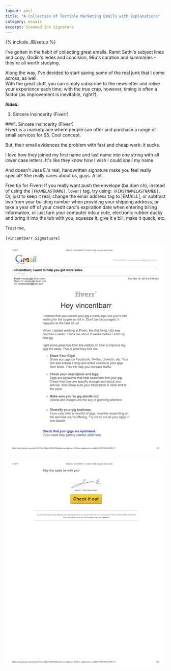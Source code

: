 ```yaml
---
layout: post
title: "A Collection of Terrible Marketing Emails with Explanations"
category: essais
excerpt: Scanned Ink Signature
---
```

{% include JB/setup %}

I've gotten in the habit of collecting great emails. Ramit Sethi's subject lines and copy, Godin's ledes and concision, 99u's curation and summaries - they're all worth studying.  

Along the way, I've decided to start saving some of the real junk that I come across, as well.  
With the great stuff, you can simply subscribe to the newsletter and relive your experience each time; with the true crap, however, timing is often a factor (as improvement is inevitable, right?). 

**_Index:_**  

1. Sincere Insincerity (Fiverr)  

###1. Sincere insincerity (Fiverr)  
Fiverr is a marketplace where people can offer and purchase a range of small services for $5. Cool concept.  

But, their email evidences the problem with fast and cheap work: it sucks.  

I love how they joined my first name and last name into one string with all lower case letters. It's like they know how I wish I could spell my name.

And doesn't Jess E.'s real, handwritten signature make you feel really special? She really cares about us, guys. A lot.  

Free tip for Fiverr: If you really want push the envelope (ba dum ch), instead of using the <code>|FNAMELASTNAME|.lower|</code> tag, try using: <code>|FIRSTNAMELASTNAMEE|</code>. Or, just to keep it real, change the email address tag to |EMAILL|, or subtract two from your building number when providing your shipping address, or take a year off of your credit card's expiration date when entering billing information, or just turn your computer into a cute, electronic rubber ducky and bring it into the tub with you, squeeze it, give it a bill, make it quack, etc.     

Trust me,  

<code>[vincentbarr.Signatuure]</code>

![The opening of a terrible Fiverr email](/assets/images/bad-fiverr-email1.png)  

![The closing of a terrible Fiverr email](/assets/images/bad-fiverr-email2.png)  